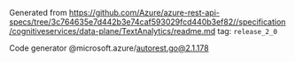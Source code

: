 Generated from https://github.com/Azure/azure-rest-api-specs/tree/3c764635e7d442b3e74caf593029fcd440b3ef82//specification/cognitiveservices/data-plane/TextAnalytics/readme.md tag: `release_2_0`

Code generator @microsoft.azure/autorest.go@2.1.178


